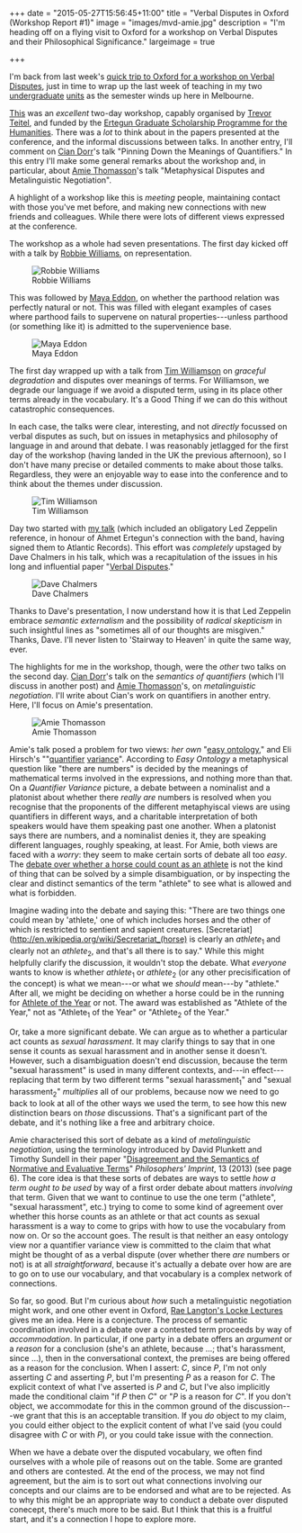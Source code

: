 +++
date = "2015-05-27T15:56:45+11:00"
title = "Verbal Disputes in Oxford (Workshop Report #1)"
image = "images/mvd-amie.jpg"
description = "I'm heading off on a flying visit to Oxford for a workshop on Verbal Disputes and their Philosophical Significance."
largeimage = true

+++

I'm back from last week's [quick trip to Oxford for a workshop on Verbal Disputes](/news/2015/quick-trip-to-oxford/), just in time to wrap up the last week of teaching in my two [undergraduate](/class/2015/UNIB10002) [units](/class/2015/PHIL30043) as the semester winds up here in Melbourne. 

[This](https://verbaldisputesoxford.wordpress.com) was an *excellent* two-day workshop, capably organised by [Trevor Teitel](http://www.ertegun.ox.ac.uk/staff-scholars/trevor-teitel), and funded by the [Ertegun Graduate Scholarship Programme for the Humanities](http://www.ertegun.ox.ac.uk/). There was a *lot* to think about in the papers presented at the conference, and the informal discussions between talks.  In another entry, I'll comment on [Cian Dorr](https://files.nyu.edu/cd50/public/)'s talk "Pinning Down the Meanings of Quantifiers." In this entry I'll make some general remarks about the workshop and, in particular, about [Amie Thomasson](http://www.amiethomasson.org/)'s talk "Metaphysical Disputes and Metalinguistic Negotiation".

A highlight of a workshop like this is *meeting* people, maintaining contact with those you've met before, and making new connections with new friends and colleagues. While there were lots of different views expressed at the conference.

<!--more--> 

The workshop as a whole had seven presentations. The first day kicked off with a talk by [Robbie Williams](http://robert-williams.org), on representation.

<figure>
	<img src="/images/mvd-robbie.JPG" alt="Robbie Williams">
	<figcaption>Robbie Williams</figcaption>
</figure>

This was followed by [Maya Eddon](http://people.umass.edu/mayae/), on whether the parthood relation was perfectly natural or not. This was filled with elegant examples of cases where parthood fails to supervene on natural properties---unless parthood (or something like it) is admitted to the supervenience base. 

<figure>
	<img src="/images/mvd-maya.JPG" alt="Maya Eddon">
	<figcaption>Maya Eddon</figcaption>
</figure>

The first day wrapped up with a talk from [Tim Williamson](http://www.philosophy.ox.ac.uk/members/philosophy_panel/tim_williamson) on *graceful degradation* and disputes over meanings of terms. For Williamson, we degrade our language if we avoid a disputed term, using in its place other terms already in the vocabulary. It's a Good Thing if we can do this without catastrophic consequences.  

In each case, the talks were clear, interesting, and not *directly* focussed on verbal disputes as such, but on issues in metaphysics and philosophy of language in and around that debate. I was reasonably jetlagged for the first day of the workshop (having landed in the UK the previous afternoon), so I don't have many precise or detailed comments to make about those talks. Regardless, they were an enjoyable way to ease into the conference and to think about the themes under discussion. 

<figure>
	<img src="/images/mvd-tim.JPG" alt="Tim Williamson">
	<figcaption>Tim Williamson</figcaption>
</figure>

Day two started with [my talk](/presentation/2015/verbal-disputes-oxford/) (which included an obligatory Led Zeppelin reference, in honour of Ahmet Ertegun's connection with the band, having signed them to Atlantic Records). This effort was *completely* upstaged by Dave Chalmers in his talk, which was a recapitulation of the issues in his long and influential paper "[Verbal Disputes](http://consc.net/papers/verbal.pdf)."

<figure>
	<img src="/images/mvd-dave.JPG" alt="Dave Chalmers">
	<figcaption>Dave Chalmers</figcaption>
</figure>

Thanks to Dave's presentation, I now understand how it is that Led Zeppelin embrace *semantic externalism* and the possibility of *radical skepticism* in such insightful lines as "sometimes all of our thoughts are misgiven." Thanks, Dave. I'll never listen to 'Stairway to Heaven' in quite the same way, ever.

The highlights for me in the workshop, though, were the *other* two talks on the second day. [Cian Dorr](https://files.nyu.edu/cd50/public/)'s talk on the *semantics of quantifiers* (which I'll discuss in another post) and [Amie Thomasson](http://www.amiethomasson.org)'s, on *metalinguistic negotiation*.  I'll write about Cian's work on quantifiers in another entry. Here, I'll focus on Amie's presentation.

<figure>
	<img src="/images/mvd-amie.JPG" alt="Amie Thomasson">
	<figcaption>Amie Thomasson</figcaption>
</figure>

Amie's talk posed a problem for two views: *her own* "[easy ontology](http://ukcatalogue.oup.com/product/9780199385119.do)," and Eli Hirsch's ""[quantifier](http://onlinelibrary.wiley.com/doi/10.1111/j.1758-2237.2002.tb00061.x/abstract) [variance](https://books.google.com.au/books?id=iPRqtcjeHPsC)". According to *Easy Ontology* a metaphysical question like "there are numbers" is decided by the meanings of mathematical terms involved in the expressions, and nothing more than that. On a *Quantifier Variance* picture, a debate between a nominalist and a platonist about whether there *really are* numbers is resolved when you recognise that the proponents of the different metaphyiscal views are using quantifiers in different ways, and a charitable interpretation of both speakers would have them speaking past one another. When a platonist says there are numbers, and a nominalist denies it, they are speaking different languages, roughly speaking, at least. For Amie, both views are faced with a *worry*: they seem to make certain sorts of debate all too *easy*. The [debate over whether a horse could count as an athlete](http://brokopp.casinocitytimes.com/article/are-race-horses-athletes-you-bet-they-are-19697) is not the kind of thing that can be solved by a simple disambiguation, or by inspecting the clear and distinct semantics of the term "athlete" to see what is allowed and what is forbidden.

Imagine wading into the debate and saying this: "There are two things one could mean by 'athlete,' one of which includes horses and the other of which is restricted to sentient and sapient creatures. [Secretariat](http://en.wikipedia.org/wiki/Secretariat_(horse) is clearly an *athlete*<sub>1</sub> and clearly not an *athlete*<sub>2</sub>, and that's all there is to say." While this might helpfully clarify the discussion, it wouldn't stop the debate. What *everyone* wants to know is whether *athlete*<sub>1</sub> or *athlete*<sub>2</sub> (or any other precisification of the concept) is what we mean---or what we *should* mean---by "athlete." After all, we might be deciding on whether a horse could be in the running for [Athlete of the Year](http://brokopp.casinocitytimes.com/article/are-race-horses-athletes-you-bet-they-are-19697) or not. The award was established as "Athlete of the Year," not as "Athlete<sub>1</sub> of the Year" or "Athlete<sub>2</sub> of the Year."

Or, take a more significant debate. We can argue as to whether a particular act counts as *sexual harassment*. It may clarify things to say that in one sense it counts as sexual harassment and in another sense it doesn't. However, such a disambiguation doesn't end discussion, because the term "sexual harassment" is used in many different contexts, and---in effect---replacing that term by two different terms "sexual harassment<sub>1</sub>" and "sexual harassment<sub>2</sub>" *multiplies* all of our problems, because now we need to go back to look at all of the other ways we used the term, to see how this new distinction bears on *those* discussions. That's a significant part of the debate, and it's nothing like a free and arbitrary choice. 

Amie characterised this sort of debate as a kind of *metalinguistic negotiation*, using the terminology introduced by David Plunkett and Timothy Sundell in their paper "[Disagreement and the Semantics of Normative and Evaluative Terms](http://hdl.handle.net/2027/spo.3521354.0013.023)" *Philosophers' Imprint*, 13 (2013) (see page 6). The core idea is that these sorts of debates are ways to settle *how a term ought to be used* by way of a first order debate about matters *involving* that term. Given that we want to continue to use the one term ("athlete", "sexual harassment", etc.) trying to come to some kind of agreement over whether this horse counts as an athlete or that act counts as sexual harassment is a way to come to grips with how to use the vocabulary from now on. Or so the account goes.  The result is that neither an easy ontology view nor a quantifier variance view is committed to the claim that what might be thought of as a verbal dispute (over whether there *are* numbers or not) is at all *straightforward*, because it's actually a debate over how are are to go on to use our vocabulary, and that vocabulary is a complex network of connections. 

So far, so good. But I'm curious about *how* such a metalinguistic negotiation might work, and one other event in Oxford, [Rae Langton's Locke Lectures](http://www.philosophy.ox.ac.uk/podcasts/john_locke_lectures) gives me an idea. Here is a conjecture. The process of semantic coordination involved in a debate over a contested term proceeds by way of *accommodation*. In particular, if one party in a debate offers an *argument* or a *reason* for a conclusion (she's an athlete, because &hellip;; that's harassment, since &hellip;), then in the conversational context, the premises are being offered as a reason for the conclusion. When I assert: *C*, since *P*, I'm not only asserting *C* and asserting *P*, but I'm presenting *P* as a reason for *C*. The explicit context of what I've asserted is *P* and *C*, but I've also implicitly made the conditional claim "if *P* then *C*" or "*P* is a reason for *C*". If you don't object, we accommodate for this in the common ground of the discussion---we grant that this is an acceptable transition. If you *do* object to my claim, you could either object to the explicit content of what I've said (you could disagree with *C* or with *P*), or you could take issue with the connection. 

When we have a debate over the disputed vocabulary, we often find ourselves with a whole pile of reasons out on the table. Some are granted and others are contested. At the end of the process, we may not find agreement, but the aim is to sort out what connections involving our concepts and our claims are to be endorsed and what are to be rejected. As to why this might be an appropriate way to conduct a debate over disputed conecept, there's much more to be said. But I think that this is a fruitful start, and it's a connection I hope to explore more. 